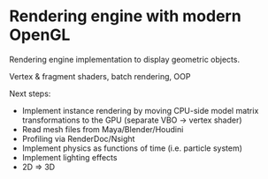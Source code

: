 ﻿# Rendering engine with modern OpenGL

 Rendering engine implementation to display geometric objects.

 Vertex & fragment shaders, batch rendering, OOP

 Next steps:

 * Implement instance rendering by moving CPU-side model matrix transformations to the GPU (separate VBO -> vertex shader)
 * Read mesh files from Maya/Blender/Houdini
 * Profiling via RenderDoc/Nsight
 * Implement physics as functions of time (i.e. particle system)
 * Implement lighting effects
 * 2D => 3D
